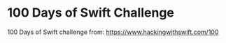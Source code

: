 # 100 Days of Swift Challenge

100 Days of Swift challenge from: https://www.hackingwithswift.com/100
